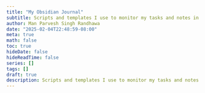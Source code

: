 ```yaml
---
title: "My Obsidian Journal"
subtitle: Scripts and templates I use to monitor my tasks and notes in obsidian
author: Man Parvesh Singh Randhawa
date: "2025-02-04T22:48:59-08:00"
meta: true
math: false
toc: true
hideDate: false
hideReadTime: false
series: []
tags: []
draft: true
description: Scripts and templates I use to monitor my tasks and notes in obsidian
---
```


